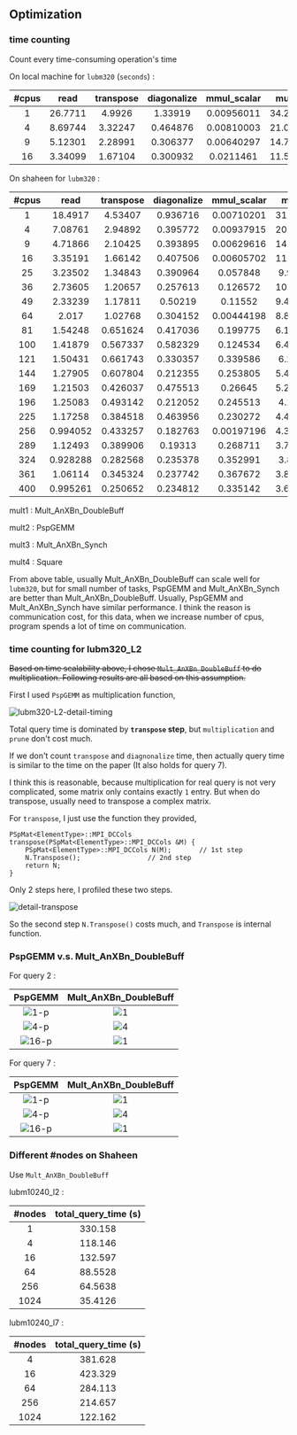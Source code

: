 ## Optimization

### time counting

Count every time-consuming operation's time

On local machine for `lubm320` (`seconds`) :

|#cpus|read|transpose|diagonalize|mmul_scalar|mult1|mult2|mult3|
|:---:|:---:|:------:|:---------:|:---------:|:---:|:---:|:---:|
|1|26.7711|4.9926|1.33919|0.00956011|34.2618|24.7655|23.8303|
|4|8.69744|3.32247|0.464876|0.00810003|21.0941|17.1692|17.2551|
|9|5.12301|2.28991|0.306377|0.00640297|14.7628|12.3927|12.8212|
|16|3.34099|1.67104|0.300932|0.0211461|11.5028|11.2116|11.2944|

On shaheen for `lubm320` :

|#cpus|read|transpose|diagonalize|mmul_scalar|mult1|mult2|mult3|mult4
|:---:|:---:|:---:|:------:|:---------:|:---------:|:---:|:---:|:---:|
|1|18.4917|4.53407|0.936716|0.00710201|31.9158|20.8185|20.9708|26.526
|4|7.08761|2.94892|0.395772|0.00937915|20.5853|15.1667|15.3763|18.2991
|9|4.71866|2.10425|0.393895|0.00629616|14.5807|10.4692|10.6399|12.8676
|16|3.35191|1.66142|0.407506|0.00605702|11.9182|10.009|10.0004|10.3026
|25|3.23502|1.34843|0.390964|0.057848|9.9501|11.0779|11.0623|8.73992
|36|2.73605|1.20657|0.257613|0.126572|10.1898|13.2729|14.2806|7.56138
|49|2.33239|1.17811|0.50219|0.11552|9.46852|18.7517|19.0659|8.83109
|64|2.017|1.02768|0.304152|0.00444198|8.88377|9.79513|9.69101|7.74233
|81|1.54248|0.651624|0.417036|0.199775|6.16243|17.031|17.0951|5.98854
|100|1.41879|0.567337|0.582329|0.124534|6.45697|22.0872|22.627|5.95553
|121|1.50431|0.661743|0.330357|0.339586|6.2319|30.1802|29.4875|5.7122
|144|1.27905|0.607804|0.212355|0.253805|5.42147|25.3309|24.9407|4.78537
|169|1.21503|0.426037|0.475513|0.26645|5.28963|32.7779|32.5837|4.78651
|196|1.25083|0.493142|0.212052|0.245513|4.1898|29.5947|28.7673|4.29788
|225|1.17258|0.384518|0.463956|0.230272|4.43623|36.784|36.3703|4.06421
|256|0.994052|0.433257|0.182763|0.00197196|4.36241|5.53596|5.42882|3.96547
|289|1.12493|0.389906|0.19313|0.268711|3.74618|41.9235|42.2357|3.82539
|324|0.928288|0.282568|0.235378|0.352991|3.8067|41.2056|41.3756|3.51883
|361|1.06114|0.345324|0.237742|0.367672|3.81319|49.0681|49.0395|3.58342
|400|0.995261|0.250652|0.234812|0.335142|3.64227|48.455|48.1974|3.14777

mult1 : Mult_AnXBn_DoubleBuff

mult2 : PspGEMM

mult3 : Mult_AnXBn_Synch

mult4 : Square

From above table, usually Mult_AnXBn_DoubleBuff can scale well for `lubm320`, but for small number of tasks,
PspGEMM and Mult_AnXBn_Synch are better than Mult_AnXBn_DoubleBuff. Usually, PspGEMM and Mult_AnXBn_Synch have similar performance.
I think the reason is communication cost, for this data, when we increase number of cpus, program spends a lot of time on communication.  

### time counting for lubm320_L2

~~Based on time scalability above, I chose `Mult_AnXBn_DoubleBuff` to do multiplication.
Following results are all based on this assumption.~~

First I used `PspGEMM` as multiplication function,

![lubm320-L2-detail-timing](imgs/optimization/lubm320-l2-1-p.png)

Total query time is  dominated by **`transpose` step**, but `multiplication` and `prune` don't cost much.

If we don't count `transpose` and `diagnonalize` time, then actually query time is similar to the time on the paper
(It also holds for query 7).

I think this is reasonable, because multiplication for real query is not very complicated, some matrix only contains exactly `1` entry.
But when do transpose, usually need to transpose a complex matrix.

For `transpose`, I just use the function they provided,

```
PSpMat<ElementType>::MPI_DCCols transpose(PSpMat<ElementType>::MPI_DCCols &M) {
    PSpMat<ElementType>::MPI_DCCols N(M);       // 1st step
    N.Transpose();                 // 2nd step
    return N;
}
```

Only 2 steps here, I profiled these two steps.

![detail-transpose](./imgs/optimization/detail-transpose.png)

So the second step `N.Transpose()` costs much, and `Transpose` is internal function.

### PspGEMM v.s. Mult_AnXBn_DoubleBuff

For query 2 : 

PspGEMM | Mult_AnXBn_DoubleBuff
:-------------------------:|:-------------------------:
![1-p](./imgs/optimization/lubm320-l2-1-p.png "PspGEMM-1")|![1](./imgs/optimization/lubm320-l2-1.png "Mult_AnXBn_DoubleBuff-1")
![4-p](./imgs/optimization/lubm320-l2-4-p.png "PspGEMM-4")|![4](./imgs/optimization/lubm320-l2-4.png "Mult_AnXBn_DoubleBuff-4")
![16-p](./imgs/optimization/lubm320-l2-16-p.png "PspGEMM-16")|![1](./imgs/optimization/lubm320-l2-16.png "Mult_AnXBn_DoubleBuff-16")

For query 7 :

PspGEMM | Mult_AnXBn_DoubleBuff
:-------------------------:|:-------------------------:
![1-p](./imgs/optimization/lubm320-l7-1-p.png "PspGEMM-1")|![1](./imgs/optimization/lubm320-l7-1.png "Mult_AnXBn_DoubleBuff-1")
![4-p](./imgs/optimization/lubm320-l7-4-p.png "PspGEMM-4")|![4](./imgs/optimization/lubm320-l7-4.png "Mult_AnXBn_DoubleBuff-4")
![16-p](./imgs/optimization/lubm320-l7-16-p.png "PspGEMM-16")|![1](./imgs/optimization/lubm320-l7-16.png "Mult_AnXBn_DoubleBuff-16")

### Different #nodes on Shaheen

Use `Mult_AnXBn_DoubleBuff`

lubm10240_l2 :

|#nodes|total_query_time (s)|
|:----:|:------------------:|
1|      330.158 
4|      118.146 
16|     132.597 
64|     88.5528 
256|    64.5638 
1024|   35.4126 

lubm10240_l7 :

|#nodes|total_query_time (s)|
|:----:|:------------------:|
4|      381.628 
16|     423.329 
64|     284.113 
256|    214.657 
1024|   122.162 


